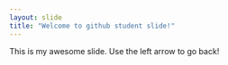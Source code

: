 ```yaml
---
layout: slide
title: "Welcome to github student slide!"
---
```

This is my awesome slide.
Use the left arrow to go back!
